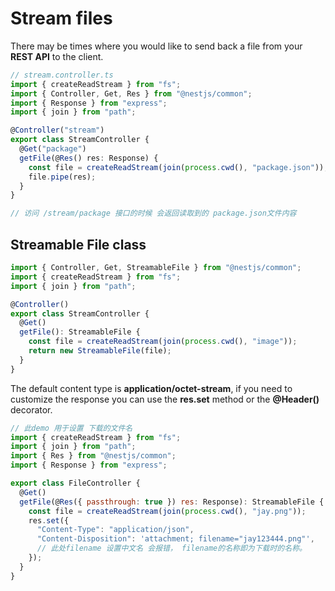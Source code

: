 # Stream files

There may be times where you would like to send back a file from your **REST API** to the client.

```ts
// stream.controller.ts
import { createReadStream } from "fs";
import { Controller, Get, Res } from "@nestjs/common";
import { Response } from "express";
import { join } from "path";

@Controller("stream")
export class StreamController {
  @Get("package")
  getFile(@Res() res: Response) {
    const file = createReadStream(join(process.cwd(), "package.json"));
    file.pipe(res);
  }
}

// 访问 /stream/package 接口的时候 会返回读取到的 package.json文件内容
```

## Streamable File class

```ts
import { Controller, Get, StreamableFile } from "@nestjs/common";
import { createReadStream } from "fs";
import { join } from "path";

@Controller()
export class StreamController {
  @Get()
  getFile(): StreamableFile {
    const file = createReadStream(join(process.cwd(), "image"));
    return new StreamableFile(file);
  }
}
```

The default content type is **application/octet-stream**, if you need to customize the response you can use
the **res.set** method or the **@Header()** decorator.

```js
// 此demo 用于设置 下载的文件名
import { createReadStream } from "fs";
import { join } from "path";
import { Res } from "@nestjs/common";
import { Response } from "express";

export class FileController {
  @Get()
  getFile(@Res({ passthrough: true }) res: Response): StreamableFile {
    const file = createReadStream(join(process.cwd(), "jay.png"));
    res.set({
      "Content-Type": "application/json",
      "Content-Disposition": 'attachment; filename="jay123444.png"',
      // 此处filename 设置中文名 会报错， filename的名称即为下载时的名称。
    });
  }
}
```
